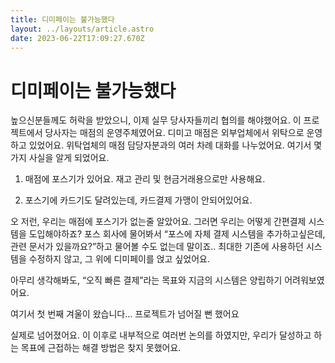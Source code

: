```yaml
---
title: 디미페이는 불가능했다
layout: ../layouts/article.astro
date: 2023-06-22T17:09:27.670Z
---
```

# 디미페이는 불가능했다

높으신분들께도 허락을 받았으니, 이제 실무 당사자들끼리 협의를 해야했어요. 이 프로젝트에서 당사자는 매점의 운영주체였어요. 디미고 매점은 외부업체에서 위탁으로 운영하고 있었어요. 위탁업체의 매점 담당자분과의 여러 차례 대화를 나누었어요. 여기서 몇가지 사실을 알게 되었어요.

1. 매점에 포스기가 있어요. 재고 관리 및 현금거래용으로만 사용해요.

2. 포스기에 카드기도 달려있는데, 카드결제 가맹이 안되어있어요.

오 저런, 우리는 매점에 포스기가 없는줄 알았어요. 그러면 우리는 어떻게 간편결제 시스템을 도입해야하죠? 포스 회사에 물어봐서 “포스에 자체 결제 시스템을 추가하고싶은데, 관련 문서가 있을까요?”하고 물어볼 수도 없는데 말이죠.. 최대한 기존에 사용하던 시스템을 수정하지 않고, 그 위에 디미페이를 얹고 싶었어요.

아무리 생각해봐도, “오직 빠른 결제”라는 목표와 지금의 시스템은 양립하기 어려워보였어요.

여기서 첫 번째 겨울이 왔습니다… 프로젝트가 넘어질 뻔 했어요

실제로 넘어졌어요. 이 이후로 내부적으로 여러번 논의를 하였지만, 우리가 달성하고 하는 목표에 근접하는 해결 방법은 찾지 못했어요.
